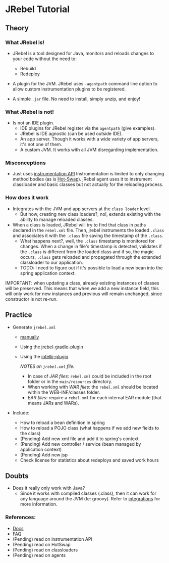 # JRebel Tutorial

## Theory
### What JRebel is!

- JRebel is a tool designed for Java, monitors and reloads changes to your code without the need to:
    - Rebuild
    - Redeploy

- A plugin for the JVM. JRebel uses `-agentpath` command line option to allow custom instrumentation plugins to be registered.
- A simple `.jar` file. No need to install, simply unzip, and enjoy!

### What JRebel is not!

- Is not an IDE plugin. 
    - IDE plugins for JRebel register via the `agentpath` (give examples).
    - JRebel is IDE agnostic (can be used outside IDE).
    - An app server. Though it works with a wide variety of app servers, it's not one of them.
    - A custom JVM. It works with all JVM disregarding implementation.

### Misconceptions
- Just uses [instrumentation API](./instrumentation-api.README)
Instrumentation is limited to only changing method bodies (as is [Hot-Swap](docs/HOTSWAP.md)). jRebel agent uses it to instrument classloader and basic classes but not actually for the reloading process.

### How does it work
- Integrates with the JVM and app servers at the `class loader` level. 
    - But how, creating new class loaders?, no!, extends existing with the ability to manage reloaded classes.
- When a class is loaded, JRebel will try to find that class in paths declared in the `rebel.xml` file. Then, jrebel instruments the loaded `.class` and associates it with the `.class` file saving the timestamp of the `.class`.
    - What happens next?, well, the `.class` timestamp is monitored for changes. When a change in file's timestamp is detected, validates if the `.class` is different from the loaded class and if so, the magic occurs, `.class` gets reloaded and propagated through the extended classloader to our application. 
    - TODO: I need to figure out if it's possible to load a new bean into the spring application context.

IMPORTANT: when updating a class, already existing instances of classes will be preserved. This means that when we add a new instance field, this will only work for new instances and previous will remain unchanged, since constructor is not re-run. 

## Practice

- Generate `jrebel.xml`
    - [manually](./docs/standalone-setup.md)
    - Using the [jrebel-gradle-plugin](docs/jrebel-gradle-plugin.md)
    - Using the [intellij-plugin](docs/intellij-plugin.md)
    
        *NOTES on `jrebel.xml` file:* 
        - In case of _JAR files_: `rebel.xml` could be included in the root folder or in the `main/resources` directory.
        - When working with _WAR files_: the `rebel.xml` should be located within the WEB-INF/classes folder.
        - _EAR files_: require a `rebel.xml` for each internal EAR module (that means JARs and WARs).

- Include:
    - How to reload a bean definition in spring
    - How to reload a POJO class (what happens if we add new fields to the class)
    - (Pending) Add new xml file and add it to spring's context
    - (Pending) Add new controller / service (bean managed by application context)
    - (Pending) Add new jsp
    - Check license for statistics about redeploys and saved work hours

## Doubts 

- Does it really only work with Java? 
    - Since it works with compiled classes (.class), then it can work for any language around the JVM (fe: groovy). Refer to [integrations](https://manuals.jrebel.com/jrebel/misc/integrations.html) for more information.

### References:
- [Docs](https://www.jrebel.com/products/jrebel/learn)
- [FAQ](https://www.jrebel.com/jrebel/learn/faq)
- (Pending) read on instrumentation API
- (Pending) read on HotSwap
- (Pending) read on classloaders
- (Pending) read on agents
